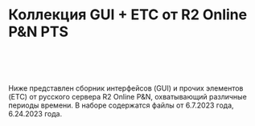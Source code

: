 <h1>Коллекция GUI + ETC от R2 Online P&N PTS<br />
<br />
&nbsp;</h1>

<p>Ниже представлен сборник интерфейсов (GUI) и прочих элементов (ETC) от русского сервера R2 Online P&N, охватывающий различные периоды времени. В наборе содержатся файлы от 6.7.2023 года, 6.24.2023 года.</p>


